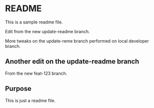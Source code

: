 # README

This is a sample readme file.

Edit from the new update-readme branch.

More tweaks on the update-reme branch performed
on local developer branch.

## Another edit on the update-readme branch

From the new feat-123 branch.

## Purpose

This is just a readme file.
